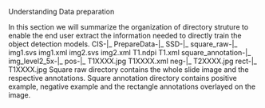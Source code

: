Understanding Data preparation 

In this section we will summarize the organization of directory struture to enable the end user extract the information needed to directly train the object detection models.
CIS-|_
       PrepareData-|_
                     SSD-|_
                           square_raw-|_
                                  img1.svs
                                  img1.xml
                                  img2.svs
                                  img2.xml
                                  T1.ndpi
                                  T1.xml
                            square_annotation-|_
                                      img_level2_5x-|_
                                            pos-|_
                                                T1XXXX.jpg
                                                T1XXXX.xml
                                            neg-|_
                                                T2XXXX.jpg
                                            rect-|_
                                                 T1XXXX.jpg
Square raw directory contains the whole slide image and the respective annotations.
Square annotation directory contains positive example, negative example and the rectangle annotations overlayed on the image.
